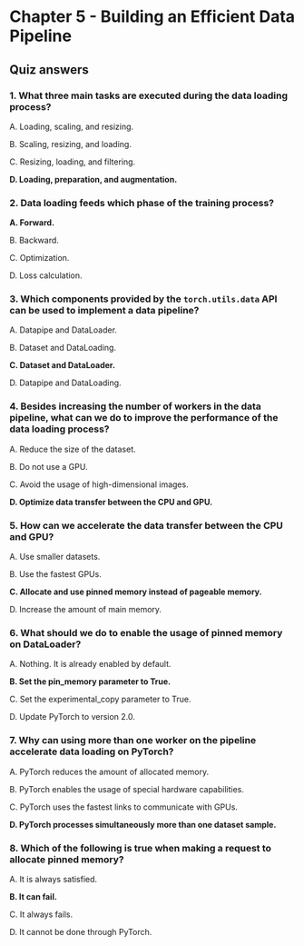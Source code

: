 # Chapter 5 - Building an Efficient Data Pipeline

## Quiz answers

### 1. What three main tasks are executed during the data loading process?

A. Loading, scaling, and resizing.

B. Scaling, resizing, and loading.

C. Resizing, loading, and filtering.

**D. Loading, preparation, and augmentation.**

### 2. Data loading feeds which phase of the training process?

**A. Forward.**

B. Backward.

C. Optimization.

D. Loss calculation.

### 3. Which components provided by the `torch.utils.data` API can be used to implement a data pipeline?

A. Datapipe and DataLoader.

B. Dataset and DataLoading.

**C. Dataset and DataLoader.**

D. Datapipe and DataLoading.

### 4. Besides increasing the number of workers in the data pipeline, what can we do to improve the performance of the data loading process?

A. Reduce the size of the dataset.

B. Do not use a GPU.

C. Avoid the usage of high-dimensional images.

**D. Optimize data transfer between the CPU and GPU.**

### 5. How can we accelerate the data transfer between the CPU and GPU?

A. Use smaller datasets.

B. Use the fastest GPUs.

**C. Allocate and use pinned memory instead of pageable memory.**

D. Increase the amount of main memory.

### 6. What should we do to enable the usage of pinned memory on DataLoader?

A. Nothing. It is already enabled by default.

**B. Set the pin_memory parameter to True.**

C. Set the experimental_copy parameter to True.

D. Update PyTorch to version 2.0.

### 7. Why can using more than one worker on the pipeline accelerate data loading on PyTorch?

A. PyTorch reduces the amount of allocated memory.

B. PyTorch enables the usage of special hardware capabilities.

C. PyTorch uses the fastest links to communicate with GPUs.

**D. PyTorch processes simultaneously more than one dataset sample.**

### 8. Which of the following is true when making a request to allocate pinned memory?

A. It is always satisfied.

**B. It can fail.**

C. It always fails.

D. It cannot be done through PyTorch.

